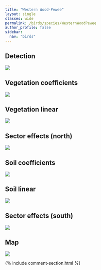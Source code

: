 ```yaml
---
title: "Western Wood-Pewee"
layout: single
classes: wide
permalink: /birds/species/WesternWoodPewee
author_profile: false
sidebar:
  nav: "birds"
---
```


<h2>Detection</h2>

<a href="https://beallen.github.io/DevelopmentWebsite/assets/images/birds/WesternWoodPewee/det.jpg">
<img src="https://beallen.github.io/DevelopmentWebsite/assets/images/birds/WesternWoodPewee/det.jpg">
</a>

<h2>Vegetation coefficients</h2>

<a href="https://beallen.github.io/DevelopmentWebsite/assets/images/birds/WesternWoodPewee/veghf.jpg">
<img src="https://beallen.github.io/DevelopmentWebsite/assets/images/birds/WesternWoodPewee/veghf.jpg">
</a>

<h2>Vegetation linear</h2>

<a href="https://beallen.github.io/DevelopmentWebsite/assets/images/birds/WesternWoodPewee/lin-north.jpg">
<img src="https://beallen.github.io/DevelopmentWebsite/assets/images/birds/WesternWoodPewee/lin-north.jpg">
</a>

<h2>Sector effects (north)</h2>

<a href="https://beallen.github.io/DevelopmentWebsite/assets/images/birds/WesternWoodPewee/sector-north.jpg">
<img src="https://beallen.github.io/DevelopmentWebsite/assets/images/birds/WesternWoodPewee/sector-north.jpg">
</a>

<h2>Soil coefficients</h2>

<a href="https://beallen.github.io/DevelopmentWebsite/assets/images/birds/WesternWoodPewee/soilhf.jpg">
<img src="https://beallen.github.io/DevelopmentWebsite/assets/images/birds/WesternWoodPewee/soilhf.jpg">
</a>

<h2>Soil linear</h2>

<a href="https://beallen.github.io/DevelopmentWebsite/assets/images/birds/WesternWoodPewee/lin-south.jpg">
<img src="https://beallen.github.io/DevelopmentWebsite/assets/images/birds/WesternWoodPewee/lin-south.jpg">
</a>

<h2>Sector effects (south)</h2>

<a href="https://beallen.github.io/DevelopmentWebsite/assets/images/birds/WesternWoodPewee/sector-south.jpg">
<img src="https://beallen.github.io/DevelopmentWebsite/assets/images/birds/WesternWoodPewee/sector-south.jpg">
</a>

<h2>Map</h2>

<a href="https://beallen.github.io/DevelopmentWebsite/assets/images/birds/WesternWoodPewee/map.jpg">
<img src="https://beallen.github.io/DevelopmentWebsite/assets/images/birds/WesternWoodPewee/map.jpg">
</a>

{% include comment-section.html %}
